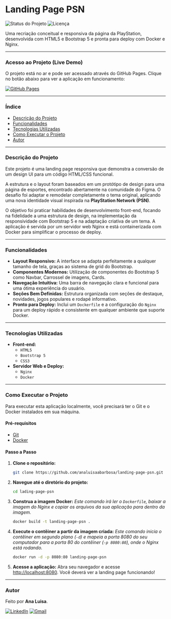 # Landing Page PSN 

![Status do Projeto](https://img.shields.io/badge/status-concluído-green)
![Licença](https://img.shields.io/badge/license-MIT-blue)

Uma recriação conceitual e responsiva da página da PlayStation, desenvolvida com HTML5 e Bootstrap 5 e pronta para deploy com Docker e Nginx.

---
### Acesso ao Projeto (Live Demo)

O projeto está no ar e pode ser acessado através do GitHub Pages. Clique no botão abaixo para ver a aplicação em funcionamento:

[![GitHub Pages](https://img.shields.io/badge/GitHub%20Pages-222222?style=for-the-badge&logo=github&logoColor=white)](https://analuisaabarbosa.github.io/landing-page-psn)

---

### Índice

* [Descrição do Projeto](#-descrição-do-projeto)
* [Funcionalidades](#-funcionalidades)
* [Tecnologias Utilizadas](#-tecnologias-utilizadas)
* [Como Executar o Projeto](#-como-executar-o-projeto)
* [Autor](#-autor)

---

### Descrição do Projeto

Este projeto é uma landing page responsiva que demonstra a conversão de um design UI para um código HTML/CSS funcional.

A estrutura e o layout foram baseados em um protótipo de design para uma página de esportes, encontrado abertamente na comunidade do Figma. O desafio foi adaptar e remodelar completamente o tema original, aplicando uma nova identidade visual inspirada na **PlayStation Network (PSN)**.

O objetivo foi praticar habilidades de desenvolvimento front-end, focando na fidelidade a uma estrutura de design, na implementação da responsividade com Bootstrap 5 e na adaptação criativa de um tema. A aplicação é servida por um servidor web Nginx e está containerizada com Docker para simplificar o processo de deploy.

---

### Funcionalidades

- **Layout Responsivo:** A interface se adapta perfeitamente a qualquer tamanho de tela, graças ao sistema de grid do Bootstrap.
- **Componentes Modernos:** Utilização de componentes do Bootstrap 5 como Navbar, Carrossel de imagens, Cards.
- **Navegação Intuitiva:** Uma barra de navegação clara e funcional para uma ótima experiência do usuário.
- **Seções Bem Definidas:** Estrutura organizada com seções de destaque, novidades, jogos populares e rodapé informativo.
- **Pronto para Deploy:** Inclui um `Dockerfile` e a configuração do `Nginx` para um deploy rápido e consistente em qualquer ambiente que suporte Docker.

---

### Tecnologias Utilizadas

- **Front-end:**
  - `HTML5`
  - `Bootstrap 5`
  - `CSS3`
- **Servidor Web e Deploy:**
  - `Nginx`
  - `Docker`

---

### Como Executar o Projeto

Para executar esta aplicação localmente, você precisará ter o Git e o Docker instalados em sua máquina.

#### Pré-requisitos

- [Git](https://git-scm.com/)
- [Docker](https://www.docker.com/products/docker-desktop/)

#### Passo a Passo

1.  **Clone o repositório:**
    ```bash
    git clone https://github.com/analuisaabarbosa/landing-page-psn.git
    ```

2.  **Navegue até o diretório do projeto:**
    ```bash
    cd lading-page-psn
    ```

3.  **Construa a imagem Docker:**
    *Este comando irá ler o `Dockerfile`, baixar a imagem do Nginx e copiar os arquivos da sua aplicação para dentro da imagem.*
    ```bash
    docker build -t landing-page-psn .
    ```

4.  **Execute o contêiner a partir da imagem criada:**
    *Este comando inicia o contêiner em segundo plano (`-d`) e mapeia a porta 8080 do seu computador para a porta 80 do contêiner (`-p 8080:80`), onde o Nginx está rodando.*
    ```bash
    docker run -d -p 8080:80 landing-page-psn
    ```

5.  **Acesse a aplicação:**
    Abra seu navegador e acesse [http://localhost:8080](http://localhost:8080). Você deverá ver a landing page funcionando!

---

### Autor

Feito por **Ana Luisa**.

[![LinkedIn](https://img.shields.io/badge/LinkedIn-0077B5?style=for-the-badge&logo=linkedin&logoColor=white)](https://www.linkedin.com/in/analuisaabarbosa/)
[![Gmail](https://img.shields.io/badge/Gmail-D14836?style=for-the-badge&logo=gmail&logoColor=white)](mailto:analuisaaugustob@gmail.com)
